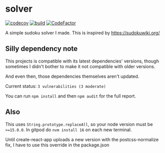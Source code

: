 # solver

[![codecov](https://codecov.io/gh/icecream17/solver/branch/main/graph/badge.svg?token=FOcsmxUx91)](https://codecov.io/gh/icecream17/solver)
[![build](https://github.com/icecream17/solver/workflows/build/badge.svg)](https://github.com/icecream17/solver/actions)
[![CodeFactor](https://www.codefactor.io/repository/github/icecream17/solver/badge/main)](https://www.codefactor.io/repository/github/icecream17/solver/overview/main)

A simple sudoku solver I made. This is inspired by <https://sudokuwiki.org/>

## Silly dependency note

This projects is compatible with its latest dependencies' versions,
though sometimes I didn't bother to make it not compatible with older versions.

And even then, those dependencies themselves aren't updated.

Current status: `3 vulnerabilities (3 moderate)`

You can run `npm install` and then `npm audit` for the full report.

## Also

This uses `String.prototype.replaceAll`, so your node version must be `>=15.0.0`. In gitpod do `nvm install 16` on each new terminal.

Until create-react-app uploads a new version with the postcss-normalize fix, I have to use this override in the package.json
